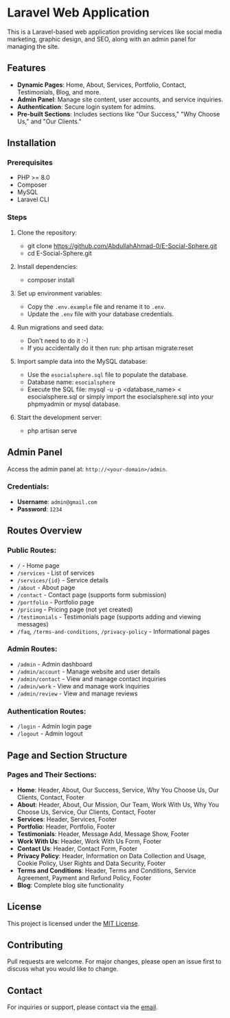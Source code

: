 # Laravel Web Application

This is a Laravel-based web application providing services like social media marketing, graphic design, and SEO, along with an admin panel for managing the site.

## Features
- **Dynamic Pages**: Home, About, Services, Portfolio, Contact, Testimonials, Blog, and more.
- **Admin Panel**: Manage site content, user accounts, and service inquiries.
- **Authentication**: Secure login system for admins.
- **Pre-built Sections**: Includes sections like "Our Success," "Why Choose Us," and "Our Clients."

## Installation

### Prerequisites
- PHP >= 8.0
- Composer
- MySQL
- Laravel CLI

### Steps
1. Clone the repository:
   - git clone https://github.com/AbdullahAhmad-0/E-Social-Sphere.git
   - cd E-Social-Sphere.git

2. Install dependencies:
   - composer install

1. Set up environment variables:
   - Copy the `.env.example` file and rename it to `.env`.
   - Update the `.env` file with your database credentials.

2. Run migrations and seed data:
   - Don't need to do it :-)
   - If you accidentally do it then run: php artisan migrate:reset

3. Import sample data into the MySQL database:
   - Use the `esocialsphere.sql` file to populate the database.
   - Database name: `esocialsphere`
   - Execute the SQL file:
     mysql -u <username> -p <database_name> < esocialsphere.sql or simply import the esocialsphere.sql into your phpmyadmin or mysql database.

4. Start the development server:
   - php artisan serve

## Admin Panel
Access the admin panel at: `http://<your-domain>/admin`.

### Credentials:
- **Username**: `admin@gmail.com`
- **Password**: `1234`

## Routes Overview

### Public Routes:
- `/` - Home page
- `/services` - List of services
- `/services/{id}` - Service details
- `/about` - About page
- `/contact` - Contact page (supports form submission)
- `/portfolio` - Portfolio page
- `/pricing` - Pricing page (not yet created)
- `/testimonials` - Testimonials page (supports adding and viewing messages)
- `/faq`, `/terms-and-conditions`, `/privacy-policy` - Informational pages

### Admin Routes:
- `/admin` - Admin dashboard
- `/admin/account` - Manage website and user details
- `/admin/contact` - View and manage contact inquiries
- `/admin/work` - View and manage work inquiries
- `/admin/review` - View and manage reviews

### Authentication Routes:
- `/login` - Admin login page
- `/logout` - Admin logout

## Page and Section Structure

### Pages and Their Sections:
- **Home**: Header, About, Our Success, Service, Why You Choose Us, Our Clients, Contact, Footer
- **About**: Header, About, Our Mission, Our Team, Work With Us, Why You Choose Us, Service, Our Clients, Contact, Footer
- **Services**: Header, Services, Footer
- **Portfolio**: Header, Portfolio, Footer
- **Testimonials**: Header, Message Add, Message Show, Footer
- **Work With Us**: Header, Work With Us Form, Footer
- **Contact Us**: Header, Contact Form, Footer
- **Privacy Policy**: Header, Information on Data Collection and Usage, Cookie Policy, User Rights and Data Security, Footer
- **Terms and Conditions**: Header, Terms and Conditions, Service Agreement, Payment and Refund Policy, Footer
- **Blog**: Complete blog site functionality

## License
This project is licensed under the [MIT License](https://opensource.org/licenses/MIT).

## Contributing
Pull requests are welcome. For major changes, please open an issue first to discuss what you would like to change.

## Contact
For inquiries or support, please contact via the [email](mailto:abdullah.devloper@gmail.com).